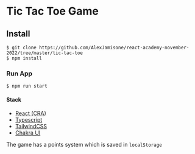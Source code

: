 # Tic Tac Toe Game
## Install

```
$ git clone https://github.com/AlexJamisone/react-academy-november-2022/tree/master/tic-tac-toe
$ npm install
```
### Run App

```
$ npm run start
```

#### Stack
- [React (CRA)](https://create-react-app.dev/)
- [Typescript](https://create-react-app.dev/docs/adding-typescript/)
- [TailwindCSS](https://tailwindcss.com/)
- [Chakra UI](https://chakra-ui.com/)


The game has a points system which is saved in ```localStorage```